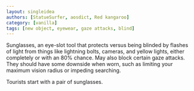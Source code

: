 ```yaml
---
layout: singleidea
authors: [StatueSurfer, aosdict, Red kangaroo]
category: [vanilla]
tags: [new object, eyewear, gaze attacks, blind]
---
```

Sunglasses, an eye-slot tool that protects versus being blinded by flashes of light from things like lightning bolts, cameras, and yellow lights, either completely or with an 80% chance. May also block certain gaze attacks. They should have some downside when worn, such as limiting your maximum vision radius or impeding searching.

Tourists start with a pair of sunglasses.
